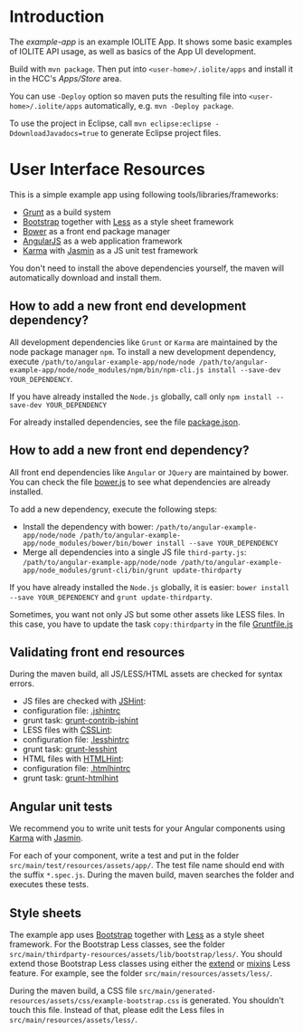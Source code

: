 # Introduction

The _example-app_ is an example IOLITE App. It shows some basic examples of IOLITE
API usage, as well as basics of the App UI development.

Build with `mvn package`. Then put into `<user-home>/.iolite/apps` and install it in the HCC's _Apps/Store_ area.

You can use `-Deploy` option so maven puts the resulting file into `<user-home>/.iolite/apps` automatically, e.g. `mvn -Deploy package`.

To use the project in Eclipse, call `mvn eclipse:eclipse -DdownloadJavadocs=true` to generate Eclipse project files.

# User Interface Resources

This is a simple example app using following tools/libraries/frameworks:
* [Grunt](http://gruntjs.com/) as a build system
* [Bootstrap](http://getbootstrap.com/) together with [Less](http://lesscss.org/) as a style sheet framework
* [Bower](https://bower.io/) as a front end package manager
* [AngularJS](https://angularjs.org/) as a web application framework
* [Karma](https://karma-runner.github.io/1.0/index.html) with [Jasmin](https://jasmine.github.io/) as a JS unit test framework

You don't need to install the above dependencies yourself, the maven will automatically download and install them.

## How to add a new front end development dependency?
All development dependencies like `Grunt` or `Karma` are maintained by the node package manager `npm`. To install a new development dependency, execute `/path/to/angular-example-app/node/node /path/to/angular-example-app/node/node_modules/npm/bin/npm-cli.js install --save-dev YOUR_DEPENDENCY`.

If you have already installed the `Node.js` globally, call only `npm install --save-dev YOUR_DEPENDENCY`

For already installed dependencies, see the file [package.json](package.json).

## How to add a new front end dependency?
All front end dependencies like `Angular` or `JQuery` are maintained by bower. You can check the file [bower.js](bower.js) to see what dependencies are already installed.

To add a new dependency, execute the following steps:
* Install the dependency with bower:  `/path/to/angular-example-app/node/node /path/to/angular-example-app/node_modules/bower/bin/bower install --save YOUR_DEPENDENCY`
* Merge all dependencies into a single JS file `third-party.js`:  `/path/to/angular-example-app/node/node /path/to/angular-example-app/node_modules/grunt-cli/bin/grunt update-thirdparty`

If you have already installed the `Node.js` globally, it is easier: `bower install --save YOUR_DEPENDENCY` and `grunt update-thirdparty`.

Sometimes, you want not only JS but some other assets like LESS files. In this case, you have to update the task `copy:thirdparty` in the file [Gruntfile.js](Gruntfile.js)

## Validating front end resources

During the maven build, all JS/LESS/HTML assets are checked for syntax errors.

* JS files are checked with [JSHint](http://jshint.com/docs/):
 * configuration file: [.jshintrc](.jshintrc)
 * grunt task: [grunt-contrib-jshint](https://github.com/gruntjs/grunt-contrib-jshint)
* LESS files with [CSSLint](https://github.com/CSSLint/csslint/wiki):
 * configuration file: [.lesshintrc](.lesshintrc)
 * grunt task: [grunt-lesshint](https://github.com/jgable/grunt-lesslint)
* HTML files with [HTMLHint](https://github.com/yaniswang/HTMLHint/):
 * configuration file: [.htmlhintrc](.htmlhintrc)
 * grunt task: [grunt-htmlhint](https://github.com/yaniswang/grunt-htmlhint)

## Angular unit tests

We recommend you to write unit tests for your Angular components using [Karma](https://karma-runner.github.io/1.0/index.html) with [Jasmin](https://jasmine.github.io/).

For each of your component, write a test and put in the folder `src/main/test/resources/assets/app/`. The test file name should end with the suffix `*.spec.js`. During the maven build, maven searches the folder and executes these tests.

## Style sheets

The example app uses [Bootstrap](http://getbootstrap.com/) together with [Less](http://lesscss.org/) as a style sheet framework. For the Bootstrap Less classes, see the folder `src/main/thirdparty-resources/assets/lib/bootstrap/less/`.
You should extend those Bootstrap Less classes using either the [extend](http://lesscss.org/features/#extend-feature) or [mixins](http://lesscss.org/features/#mixins-feature) Less feature. For example, see the folder `src/main/resources/assets/less/`.

During the maven build, a CSS file `src/main/generated-resources/assets/css/example-bootstrap.css` is generated. You shouldn't touch this file. Instead of that, please edit the Less files in `src/main/resources/assets/less/`.
